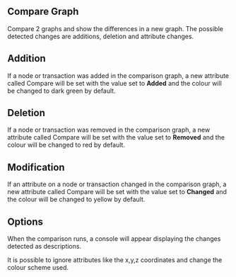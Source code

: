 ## Compare Graph

Compare 2 graphs and show the differences in a new graph. The possible
detected changes are additions, deletion and attribute changes.

## Addition

If a node or transaction was added in the comparison graph, a new
attribute called Compare will be set with the value set to **Added** and
the colour will be changed to dark green by default.

## Deletion

If a node or transaction was removed in the comparison graph, a new
attribute called Compare will be set with the value set to **Removed**
and the colour will be changed to red by default.

## Modification

If an attribute on a node or transaction changed in the comparison
graph, a new attribute called Compare will be set with the value set to
**Changed** and the colour will be changed to yellow by default.

## Options

When the comparison runs, a console will appear displaying the changes
detected as descriptions.

It is possible to ignore attributes like the x,y,z coordinates and
change the colour scheme used.
